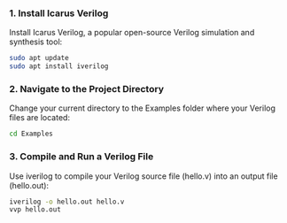 ### 1. Install Icarus Verilog
Install Icarus Verilog, a popular open-source Verilog simulation and synthesis tool:
```sh
sudo apt update
sudo apt install iverilog
```

### 2. Navigate to the Project Directory
Change your current directory to the Examples folder where your Verilog files are located:
```sh
cd Examples
```

### 3. Compile and Run a Verilog File
Use iverilog to compile your Verilog source file (hello.v) into an output file (hello.out):
```sh
iverilog -o hello.out hello.v
vvp hello.out
```